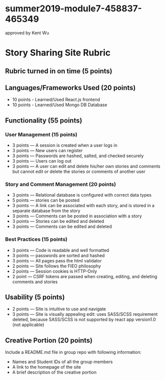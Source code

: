 # summer2019-module7-458837-465349
approved by Kent Wu
# Story Sharing Site Rubric

## Rubric turned in on time (5 points)

## Languages/Frameworks Used (20 points)

* 10 points - Learned/Used React.js frontend
* 10 points - Learned/Used Mongo DB Database

## Functionality (55 points)

### User Management (15 points)

* 3 points — A session is created when a user logs in
* 3 points — New users can register
* 3 points — Passwords are hashed, salted, and checked securely
* 3 points — Users can log out
* 3 points — A user can edit and delete his/her own stories and comments but cannot edit or delete the stories or comments of another user

### Story and Comment Management (20 points)

* 3 points — Relational database is configured with correct data types
* 5 points — stories can be posted
* 3 points — A link can be associated with each story, and is stored in a separate database from the story
* 3 points — Comments can be posted in association with a story
* 3 points — Stories can be edited and deleted
* 3 points — Comments can be edited and deleted

### Best Practices (15 points)

* 3 points — Code is readable and well formatted
* 3 points — passwords are sorted and hashed
* 3 points — All pages pass the html validator
* 2 points — Site follows the FIEO philosophy
* 2 points — Session cookies is HTTP-Only
* 2 point — CSRF tokens are passed when creating, editing, and deleting comments and stories

## Usability (5 points)

* 2 points — Site is intuitive to use and navigate
* 3 points — Site is visually appealing
edit: uses SASS/SCSS requirement deleted, because SASS/SCSS is not supported by react app version1.0 (not applicable)
## Creative Portion (20 points)

Include a README.md file in group repo with following information:

- Names and Student IDs of all the group members
- A link to the homepage of the site
- A brief description of the creative portion
